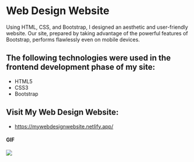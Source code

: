 <h1>Web Design Website</h1>

Using HTML, CSS, and Bootstrap, I designed an aesthetic and user-friendly website. Our site, prepared by taking advantage of the powerful features of Bootstrap, performs flawlessly even on mobile devices.

<h2> The following technologies were used in the frontend development phase of my site: </h2>

- HTML5
- CSS3
- Bootstrap

<h2> Visit My Web Design Website: </h2>

- https://mywebdesignwebsite.netlify.app/

<h4>GIF</h4>

![](images/my-web-design-website.gif)
